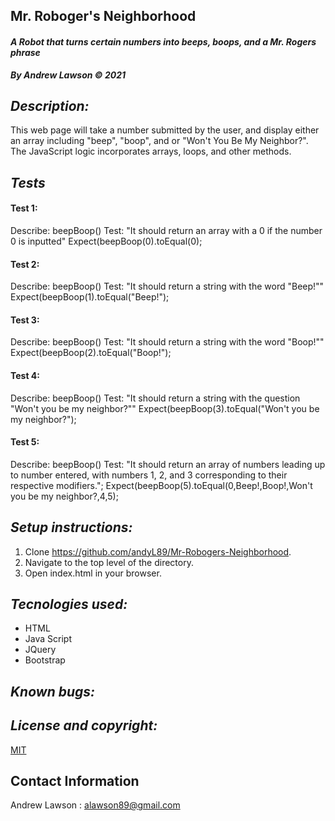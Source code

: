## Mr. Roboger's Neighborhood
#### *A Robot that turns certain numbers into beeps, boops, and a Mr. Rogers phrase*
***By Andrew Lawson © 2021***

## *Description:*
This web page will take a number submitted by the user, and display either an array including "beep", "boop", and or "Won't You Be My Neighbor?". The JavaScript logic incorporates arrays, loops, and other methods.

## *Tests*
#### Test 1:
Describe: beepBoop()
Test: "It should return an array with a 0 if the number 0 is inputted"
Expect(beepBoop(0).toEqual(0);
#### Test 2:
Describe: beepBoop()
Test: "It should return a string with the word "Beep!""
Expect(beepBoop(1).toEqual("Beep!");       
#### Test 3:
Describe: beepBoop()
Test: "It should return a string with the word "Boop!""
Expect(beepBoop(2).toEqual("Boop!");
#### Test 4:
Describe: beepBoop()
Test: "It should return a string with the question "Won't you be my neighbor?""
Expect(beepBoop(3).toEqual("Won't you be my neighbor?");
#### Test 5:
Describe: beepBoop()
Test: "It should return an array of numbers leading up to number entered, with numbers 1, 2, and 3 corresponding to their respective modifiers.";
Expect(beepBoop(5).toEqual(0,Beep!,Boop!,Won't you be my neighbor?,4,5);
## *Setup instructions:*

1. Clone https://github.com/andyL89/Mr-Robogers-Neighborhood.
2. Navigate to the top level of the directory.
3. Open index.html in your browser.

## *Tecnologies used:*
* HTML
* Java Script
* JQuery
* Bootstrap

## *Known bugs:*


## *License and copyright:*

[MIT](LICENSE.txt)

## Contact Information

Andrew Lawson : alawson89@gmail.com